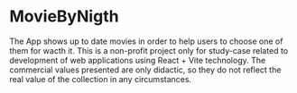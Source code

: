 # MovieByNigth
The App shows up to date movies in order to help users to choose one of them for wacth it.
This is a non-profit project only for study-case related to development of web applications using React + Vite technology. 
The commercial values presented are only didactic, so they do not reflect the real value of the collection in any circumstances.
